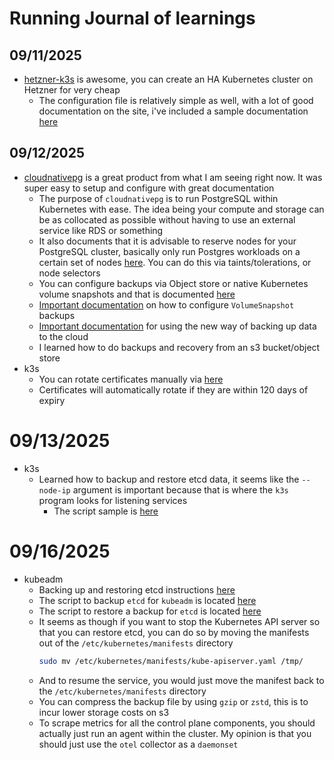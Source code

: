 # Running Journal of learnings

## 09/11/2025

- [hetzner-k3s](https://vitobotta.github.io/hetzner-k3s/) is awesome, you can create an HA Kubernetes cluster on Hetzner for very cheap
  - The configuration file is relatively simple as well, with a lot of good documentation on the site, i've included a sample documentation [here](./kubernetes/self-hosted/cloud/hetzner/configuration/hetzner-k3s.yaml)

## 09/12/2025

- [cloudnativepg](https://cloudnative-pg.io/documentation/1.27) is a great product from what I am seeing right now. It was super easy to setup and configure with great documentation
  - The purpose of `cloudnativepg` is to run PostgreSQL within Kubernetes with ease. The idea being your compute and storage can be as collocated as possible without having to use an external service like RDS or something
  - It also documents that it is advisable to reserve nodes for your PostgreSQL cluster, basically only run Postgres workloads on a certain set of nodes [here](https://cloudnative-pg.io/documentation/1.27/architecture/#reserving-nodes-for-postgresql-workloads). You can do this via taints/tolerations, or node selectors
  - You can configure backups via Object store or native Kubernetes volume snapshots and that is documented [here](https://cloudnative-pg.io/documentation/1.27/backup/)
  - [Important documentation](https://cloudnative-pg.io/documentation/1.27/appendixes/backup_volumesnapshot/#how-to-configure-volume-snapshot-backups) on how to configure `VolumeSnapshot` backups
  - [Important documentation](https://cloudnative-pg.io/plugin-barman-cloud/docs/usage/) for using the new way of backing up data to the cloud
  - I learned how to do backups and recovery from an s3 bucket/object store
- k3s
  - You can rotate certificates manually via [here](https://docs.k3s.io/cli/certificate#rotating-client-and-server-certificates)
  - Certificates will automatically rotate if they are within 120 days of expiry

# 09/13/2025

- k3s
  - Learned how to backup and restore etcd data, it seems like the `--node-ip` argument is important because that is where the `k3s` program looks for listening services
    - The script sample is [here](./kubernetes/useful/scripts/k3s-cluster-reset-backup.sh)

# 09/16/2025

- kubeadm
  - Backing up and restoring etcd instructions [here](https://devopscube.com/backup-etcd-restore-kubernetes/)
  - The script to backup `etcd` for `kubeadm` is located [here](./kubernetes/useful/scripts/etcd-kubeadm-backup.sh)
  - The script to restore a backup for `etcd` is located [here](./kubernetes/useful/scripts/etcd-kubeadm-restore.sh)
  - It seems as though if you want to stop the Kubernetes API server so that you can restore etcd, you can do so by moving the manifests out of the `/etc/kubernetes/manifests` directory
    ```bash
    sudo mv /etc/kubernetes/manifests/kube-apiserver.yaml /tmp/
    ```
  - And to resume the service, you would just move the manifest back to the `/etc/kubernetes/manifests` directory
  - You can compress the backup file by using `gzip` or `zstd`, this is to incur lower storage costs on s3
  - To scrape metrics for all the control plane components, you should actually just run an agent within the cluster. My opinion is that you should just use the `otel` collector as a `daemonset`
